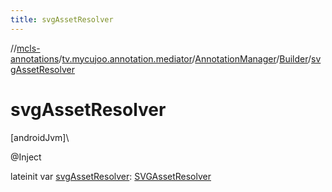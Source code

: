 ```yaml
---
title: svgAssetResolver
---
```

//[mcls-annotations](../../../../index.html)/[tv.mycujoo.annotation.mediator](../../index.html)/[AnnotationManager](../index.html)/[Builder](index.html)/[svgAssetResolver](svg-asset-resolver.html)



# svgAssetResolver



[androidJvm]\




@Inject



lateinit var [svgAssetResolver](svg-asset-resolver.html): [SVGAssetResolver](../../../tv.mycujoo.annotation.helper/-s-v-g-asset-resolver/index.html)




